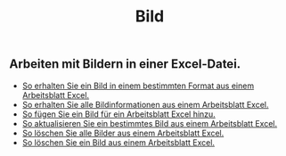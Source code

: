 ﻿---
title: Bild
second_title: Aspose.Cells Cloud Documen
type: docs
url: /de/pictures/
aliases: [/working-with-pictures/]
keywords: Working with picture on an Excel worksheet
description: So arbeiten Aspose.Cells Cloud-REST-APIs mit Bildern in einem Excel-Arbeitsblatt. SDK unterstützt verschiedene Entwicklungssprachen. Dazu gehören Android, C#, Go, Java, NodeJS, Perl, PHP, Python, Ruby und Swift
weight: 100
---
## Arbeiten mit Bildern in einer Excel-Datei.

- [So erhalten Sie ein Bild in einem bestimmten Format aus einem Arbeitsblatt Excel.](/cells/de/pictures/get/)
- [So erhalten Sie alle Bildinformationen aus einem Arbeitsblatt Excel.](/cells/de/pictures/get-all/)
- [So fügen Sie ein Bild für ein Arbeitsblatt Excel hinzu.](/cells/de/pictures/add/)
- [So aktualisieren Sie ein bestimmtes Bild aus einem Arbeitsblatt Excel.](/cells/de/pictures/update/)
- [So löschen Sie alle Bilder aus einem Arbeitsblatt Excel.](/cells/de/pictures/clear/)
- [So löschen Sie ein Bild aus einem Arbeitsblatt Excel.](/cells/de/pictures/delete/)
